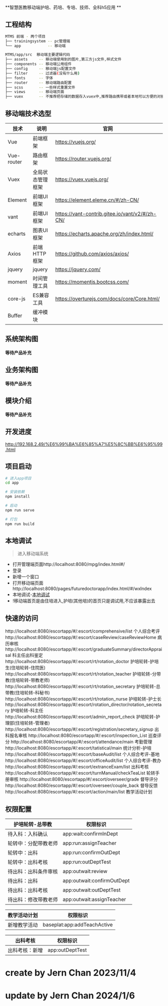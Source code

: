 **智慧医教移动端护培、药培、专培、技师、全科h5应用 **

## 工程结构
``` bash
MTMS 前端 - 两个项目
├── trainingsystem -- pc管理端
└── app            -- 移动端

MTMS/app/src  移动端主要逻辑代码
├── assets     -- 移动端使用到的图片,第三方js文件,样式文件
├── components -- 移动端公用组件
├── config     -- 移动端js配置文件
├── filter     -- 过滤器(没有什么用)
├── fonts      -- 字体
├── router     -- 移动端路由配置
├── scss       -- 一些样式重置文件
├── views      -- 移动端页面
├── vuex       -- 不推荐把存储的数据存入vuex中,推荐路由携带或者本地可以方便的对接代办事项

```

## 移动端技术选型
| 技术       | 说明                    | 官网                                   |
| ---------- | --------------------- | -------------------------------------- |
| Vue        | 前端框架                 | https://vuejs.org/                     |
| Vue-router | 路由框架              | https://router.vuejs.org/              |
| Vuex       | 全局状态管理框架    | https://vuex.vuejs.org/                |
| Element    | 前端UI框架            | https://element.eleme.cn/#/zh-CN/   |
| vant   | 前端UI框架                   | https://vant-contrib.gitee.io/vant/v2/#/zh-CN/  |
| echarts   | 图表UI框架               | https://echarts.apache.org/zh/index.html/  |
| Axios      | 前端HTTP框架          | https://github.com/axios/axios/         |
| jquery  | jquery                        | https://jquery.com/ |
| moment  | 时间管理工具            | https://momentjs.bootcss.com/  |
| core-js | ES兼容工具                 | https://overturejs.com/docs/core/Core.html/  |
| Buffer | 缓冲模块                      |  |

## 系统架构图
#### 等待产品补充
## 业务架构图
#### 等待产品补充
## 模块介绍
#### 等待产品补充
## 开发进度
http://192.168.2.49/%E6%99%BA%E6%85%A7%E5%8C%BB%E6%95%99.html
## 项目启动
``` bash
# 进入app项目
cd app

# 安装依赖
npm install

# 启动
npm run serve

# 打包
npm run build

```
## 本地调试
> 进入移动端系统
-    打开管理端页面http://localhost:8080/mpg/index.html#/
-    登录
-    新增一个窗口
-    打开移动端页面http://localhost:8080/pages/futuredoctorapp/index.html/#/wxIndex
-    本地调试-[本地调试](https://gitee.com/chenjiaweiZzz/graduation-project/raw/master/mini/images/Snipaste_2024-01-06_10-50-34.png)
-    !移动端首页是由住培进入,护培(其他培)的首页只是调试用,不应该暴露出去

## 快速的访问
http://localhost:8080/escortapp/#/:escort/comprehensive/list  个人综合考评   
http://localhost:8080/escortapp/#/:escort/caseReview/caseReviewHome  病历审核
http://localhost:8080/escortapp/#/:escort/graduateSummary/directorAppraisal 科主任出科鉴定
http://localhost:8080/escortapp/#/:escort/rt/rotation_doctor  护培轮转-护培生(住培轮转-住院医)   
http://localhost:8080/escortapp/#/:escort/rt/rotation_teacher  护培轮转-分带教(住培轮转-带教老师)
http://localhost:8080/escortapp/#/:escort/rt/rotation_secretary 护培轮转-总带教(住培轮转-科秘书)
http://localhost:8080/escortapp/#/:escort/rt/rotation_nurse 护培轮转-护士长
http://localhost:8080/escortapp/#/:escort/rotation_director/rotation_secretary 护培轮转-科主任
http://localhost:8080/escortapp/#/:escort/admin_report_check 护培轮转-护理部(住培轮转-管理者)
http://localhost:8080/escortapp/#/:escort/registration/secretary_signup 出科报名审核
http://localhost:8080/escortapp/#/:escort/inspection_List 巡查评分
http://localhost:8080/escortapp/#/:escort/attendance/main 考勤管理
http://localhost:8080/escortapp/#/:escort/tatistical/main 统计分析-护培
http://localhost:8080/escortapp/#/:escort/baseAudit/list  个人综合考评-基地
http://localhost:8080/escortapp/#/:escort/officeAudit/list 个人综合考评-教办
http://localhost:8080/escortapp/#/:escort/extranceExam/list 出科考核
http://localhost:8080/escortapp/#/:escort/turnManual/checkTeaList 轮转手册审核
http://localhost:8080/escortapp/#/:escort/overseer/grade 督导评分
http://localhost:8080/escortapp/#/:escort/overseer/couple_back 督导反馈
http://localhost:8080/escortapp/#/:escort/action/main/list 教学活动计划

## 权限配置
| 护培轮转-总带教      | 权限标识                   |
| -------------------- | -------------------------- |
| 待入科：入科确认     | app:wait:confirmInDept     |
| 轮转中：分配带教老师 | app:run:assignTeacher      |
| 轮转中：出科         | app:run:confirmOutDept     |
| 轮转中：出科考核     | app:run:outDeptTest        |
| 待出科：出科条件审核 | app:outwait:review         |
| 待出科：出科         | app:outwait:confirmOutDept |
| 待出科：出科考核     | app:outwait:outDeptTest    |
| 待出科：修改带教老师 | app:outwait:assignTeacher  |

| 教学活动计划 | 权限标识                    |
| ------------ | --------------------------- |
| 新增教学活动 | baseplat:app:addTeachActive |

| 出科考核        | 权限标识                    |
| -------------------- | --------------------------- |
| 出科考核：新增         | app:outDeptTest |

# create by Jern Chan 2023/11/4
# update by Jern Chan 2024/1/6
